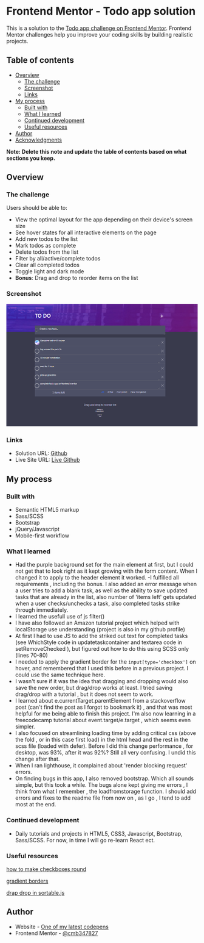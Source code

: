 # Frontend Mentor - Todo app solution

This is a solution to the [Todo app challenge on Frontend Mentor](https://www.frontendmentor.io/challenges/todo-app-Su1_KokOW). Frontend Mentor challenges help you improve your coding skills by building realistic projects. 

## Table of contents

- [Overview](#overview)
  - [The challenge](#the-challenge)
  - [Screenshot](#screenshot)
  - [Links](#links)
- [My process](#my-process)
  - [Built with](#built-with)
  - [What I learned](#what-i-learned)
  - [Continued development](#continued-development)
  - [Useful resources](#useful-resources)
- [Author](#author)
- [Acknowledgments](#acknowledgments)

**Note: Delete this note and update the table of contents based on what sections you keep.**

## Overview

### The challenge

Users should be able to:

- View the optimal layout for the app depending on their device's screen size
- See hover states for all interactive elements on the page
- Add new todos to the list
- Mark todos as complete
- Delete todos from the list
- Filter by all/active/complete todos
- Clear all completed todos
- Toggle light and dark mode
- **Bonus**: Drag and drop to reorder items on the list

### Screenshot

![screenshot](./images/screenshot.PNG "screenshot")

### Links

- Solution URL: [Github](https://github.com/cmb347827/todo-app-main)
- Live Site URL: [Live Github](https://cmb347827.github.io/todo-app-main/)

## My process

### Built with

- Semantic HTML5 markup
- Sass/SCSS
- Bootstrap
- jQuery/Javascript
- Mobile-first workflow


### What I learned
  - Had the purple background set for the main element at first, but I could not get that to look right as it kept growing with the form content. When I changed it to apply to the header element it worked.
  -I fulfilled all requirements , including the bonus. I also added an error message when a user tries to add a blank task, as well as the ability to save updated tasks that are already in the list, also number of 'items left' gets updated when a user checks/unchecks a task, also completed tasks strike through immediately.
  - I learned the usefull use of js filter()
  - I have also followed an Amazon tutorial project which helped with localStorage use understanding (project is also in my github profile)
  - At first I had to use JS to add the striked out text for completed tasks (see WhichStyle code in updatetaskcontainer and textarea code in setRemoveChecked ), but figured out how to do this using SCSS only (lines 70-80)
  - I needed to apply the gradient border for the `input[type='checkbox']` on hover, and remembered that I used this before in a previous project.
    I could use the same technique here.
  - I wasn't sure if it was the idea that dragging and dropping would also save the new order, but drag/drop works at least. I tried saving drag/drop with a tutorial , but it does not seem to work.
  - I learned about e.currentTarget.parentElement from a stackoverflow post (can't find the post as I forgot to bookmark it) , and that was most helpful for me being able to finish this project.  I'm also now learning in a freecodecamp tutorial about event.target/e.target , which seems even simpler.
  - I also focused on streamlining loading time by adding critical css (above the fold , or in this case first load) in the html head and the rest in the scss file (loaded with defer). Before I did this change performance , for desktop, was 93%, after it was 92%?
    Still all very confusing. I undid this change after that. 
  - When I ran lighthouse, it complained about 'render blocking request' errors.
  - On finding bugs in this app, I also removed bootstrap. Which all sounds simple, but this took a while. The bugs alone kept giving me errors , I think from what I remember , the loadfromstorage function.  I should add errors and fixes to the readme file from now on , as I go , I tend to add most at the end. 

### Continued development

- Daily tutorials and projects in HTML5, CSS3, Javascript, Bootstrap, Sass/SCSS. For now, in time I will go re-learn React ect.

### Useful resources

[how to make checkboxes round](https://stackoverflow.com/questions/29617200/how-to-make-checkboxes-rounded)

[gradient borders](https://codyhouse.co/nuggets/css-gradient-borders)

[drap drop in sortable.js](https://www.ma-no.org/en/programming/javascript/sorting-elements-with-sortablejs-and-storing-them-in-localstorage)

## Author

- Website - [One of my latest codepens](https://codepen.io/cynthiab72/pen/oNybYON)
- Frontend Mentor - [@cmb347827](https://www.frontendmentor.io/profile/cmb347827)

